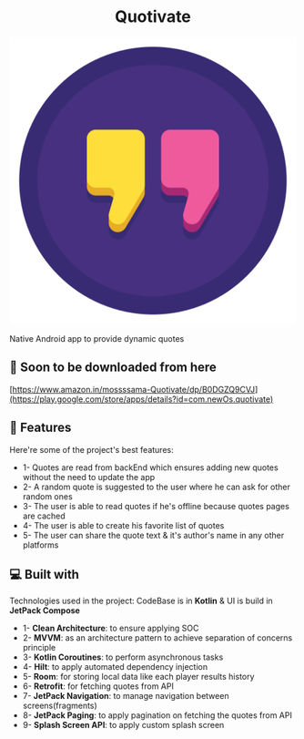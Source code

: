 <h1 align="center" id="title">Quotivate</h1>

<p align="center"><img src="https://github.com/mossssama/Quotivate/blob/main/app/src/main/res/drawable/app_icon.png" alt="project-image"></p>

<p id="description">Native Android app to provide dynamic quotes</p>

<h2>🚀 Soon to be downloaded from here</h2>

[https://www.amazon.in/mossssama-Quotivate/dp/B0DGZQ9CVJ](https://play.google.com/store/apps/details?id=com.newOs.quotivate)

<h2>🧐 Features</h2>

Here're some of the project's best features:

*   1- Quotes are read from backEnd which ensures adding new quotes without the need to update the app
*   2- A random quote is suggested to the user where he can ask for other random ones
*   3- The user is able to read quotes if he's offline because quotes pages are cached
*   4- The user is able to create his favorite list of quotes
*   5- The user can share the quote text & it's author's name in any other platforms
  
<h2>💻 Built with</h2>

Technologies used in the project: CodeBase is in **Kotlin** & UI is build in **JetPack Compose**

*   1- **Clean Architecture**: to ensure applying SOC
*   2- **MVVM**: as an architecture pattern to achieve separation of concerns principle
*   3- **Kotlin Coroutines**: to perform asynchronous tasks
*   4- **Hilt**: to apply automated dependency injection
*   5- **Room**: for storing local data like each player results history
*   6- **Retrofit**: for fetching quotes from API
*   7- **JetPack Navigation**: to manage navigation between screens(fragments)
*   8- **JetPack Paging**: to apply pagination on fetching the quotes from API
*   9- **Splash Screen API**: to apply custom splash screen
